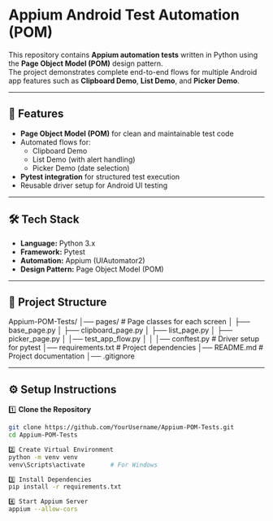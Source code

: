 # Appium Android Test Automation (POM)

This repository contains **Appium automation tests** written in Python using the **Page Object Model (POM)** design pattern.  
The project demonstrates complete end-to-end flows for multiple Android app features such as **Clipboard Demo**, **List Demo**, and **Picker Demo**.

---

## 🚀 Features
- **Page Object Model (POM)** for clean and maintainable test code  
- Automated flows for:
  - Clipboard Demo
  - List Demo (with alert handling)
  - Picker Demo (date selection)  
- **Pytest integration** for structured test execution  
- Reusable driver setup for Android UI testing  

---

## 🛠️ Tech Stack
- **Language:** Python 3.x  
- **Framework:** Pytest  
- **Automation:** Appium (UIAutomator2)  
- **Design Pattern:** Page Object Model (POM)  

---

## 📂 Project Structure
Appium-POM-Tests/
│── pages/ # Page classes for each screen
│ ├── base_page.py
│ ├── clipboard_page.py
│ ├── list_page.py
│ ├── picker_page.py
│
│── test_app_flow.py
│ 
│
│── conftest.py # Driver setup for pytest
│── requirements.txt # Project dependencies
│── README.md # Project documentation
│── .gitignore

---

## ⚙️ Setup Instructions

1️⃣ **Clone the Repository**
```bash
git clone https://github.com/YourUsername/Appium-POM-Tests.git
cd Appium-POM-Tests

2️⃣ Create Virtual Environment 
python -m venv venv
venv\Scripts\activate       # For Windows

3️⃣ Install Dependencies
pip install -r requirements.txt

4️⃣ Start Appium Server
appium --allow-cors
